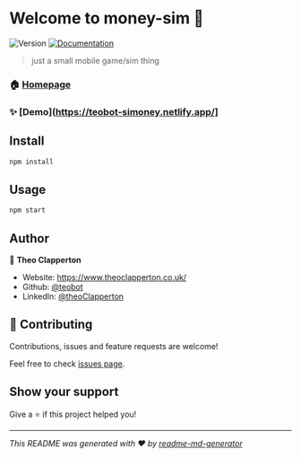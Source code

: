# Welcome to money-sim 👋
![Version](https://img.shields.io/badge/version-0.1.0-blue.svg?cacheSeconds=2592000)
[![Documentation](https://img.shields.io/badge/documentation-yes-brightgreen.svg)](https://github.com/teobot/money-incrementer-sim/#readme)

> just a small mobile game/sim thing

### 🏠 [Homepage](https://github.com/teobot/money-incrementer-sim)

### ✨ [Demo](https://teobot-simoney.netlify.app/]

## Install

```sh
npm install
```

## Usage

```sh
npm start
```

## Author

👤 **Theo Clapperton**

* Website: https://www.theoclapperton.co.uk/
* Github: [@teobot](https://github.com/teobot)
* LinkedIn: [@theoClapperton](https://linkedin.com/in/theoClapperton)

## 🤝 Contributing

Contributions, issues and feature requests are welcome!

Feel free to check [issues page](https://github.com/teobot/money-incrementer-sim/issues). 

## Show your support

Give a ⭐️ if this project helped you!


***
_This README was generated with ❤️ by [readme-md-generator](https://github.com/kefranabg/readme-md-generator)_